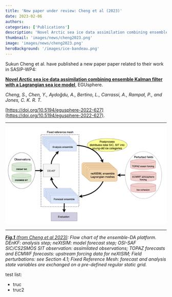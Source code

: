 ```yaml
---
title: 'New paper under review: Cheng et al (2023)'
date: 2023-02-06
authors:
categories: ['Publications']
description: 'Novel Arctic sea ice data assimilation combining ensemble Kalman filter with a Lagrangian sea ice model.'
thumbnail: 'images/news/cheng2023.png'
image: 'images/news/cheng2023.png'
heroBackground: '/images/ice-bandeau.png'
---
```



Sukun Cheng et al. have published a new paper paper related to their work in SASIP-WP4:

 [**Novel Arctic sea ice data assimilation combining ensemble Kalman filter with a Lagrangian sea ice model**](https://doi.org/10.5194/egusphere-2022-627), EGUsphere. 

_Cheng, S., Chen, Y., Aydoğdu, A., Bertino, L., Carrassi, A., Rampal, P., and Jones, C. K. R. T._

[https://doi.org/10.5194/egusphere-2022-627](https://doi.org/10.5194/egusphere-2022-627).

---
![[Cheng2023](https://doi.org/10.5194/egusphere-2022-627)](/images/news/cheng2023p6.png)

---
_[**Fig.1** (from Cheng et al 2023)](https://doi.org/10.5194/egusphere-2022-627): Flow chart of the ensemble-DA platform. DEnKF: analysis step; neXtSIM: model forecast step; OSI-SAF SIC/CS2SMOS SIT observation: assimilated observations; TOPAZ forecasts and ECMWF forecasts: upstream forcing data for neXtSIM; Field perturbations: see Section 4.1; Fixed Reference Mesh: forecast and analysis state variables are exchanged on a pre-defined regular static grid._


test list: 

* truc
* truc2
